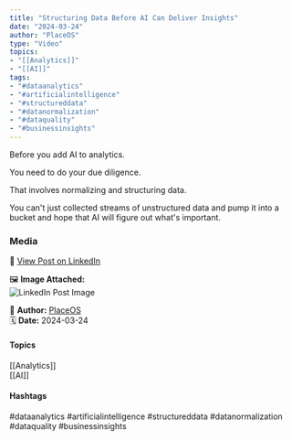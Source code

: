 ```yaml
---
title: "Structuring Data Before AI Can Deliver Insights"  
date: "2024-03-24"  
author: "PlaceOS"  
type: "Video"  
topics:  
- "[[Analytics]]"  
- "[[AI]]"   
tags:  
- "#dataanalytics"  
- "#artificialintelligence"  
- "#structureddata"  
- "#datanormalization"  
- "#dataquality"  
- "#businessinsights"  
---
```

Before you add AI to analytics.

You need to do your due diligence.

That involves normalizing and structuring data.

You can't just collected streams of unstructured data and pump it into a bucket and hope that AI will figure out what's important.

### Media

🔗 [View Post on LinkedIn](https://www.linkedin.com/feed/update/urn:li:activity:7177794663695745024)  
  
🖼 **Image Attached:**  
![LinkedIn Post Image](https://media.licdn.com/dms/image/v2/D5610AQEpbM-R2vjiJw/videocover-high/videocover-high/0/1711319589131?e=1742263200&v=beta&t=1pM5Mou8c0cBwQuknATHgsiyTJbKSsGU4fl13THghmo)  
  
👤 **Author:** [PlaceOS](https://www.linkedin.com/company/placeos/)  
🗓️ **Date:** 2024-03-24

#### Topics

[[Analytics]]  
[[AI]]  
#### Hashtags

#dataanalytics #artificialintelligence #structureddata #datanormalization #dataquality #businessinsights